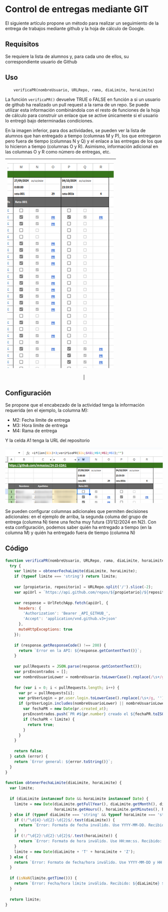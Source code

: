 # Control de entregas mediante GIT

El siguiente artículo propone un método para realizar un seguimiento de la entrega de trabajos mediante github y la hoja de cálculo de Google.

## Requisitos

Se requiere la lista de alumnos y, para cada uno de ellos, su correspondiente usuario de Github

## Uso

<div align=center>

`verificaPR(nombreUsuario, URLRepo, rama, diaLimite, horaLimite)`

</div>

La función `verificaPR()` devuelve TRUE o FALSE en función a si un usuario de github ha realizado un pull request a la rama de un repo. Se puede utilizar esta información combinándola con el resto de funciones de la hoja de cálculo para construir un enlace que se active únicamente si el usuario lo entregó bajo determinadas condiciones.

En la imagen inferior, para dos actividades, se pueden ver la lista de alumnos que han entregado a tiempo (columnas M y P), los que entregaron pero fuera de tiempo (columnas N y Q) y el enlace a las entregas de los que lo hicieron a tiempo (columnas O y R). Asimismo, información adicional en las columnas O y R como número de entregas, etc.

<div align=center>

|![](/imagenes/asistenciaGIT.png)
|-
|

</div>

## Configuración

Se propone que el encabezado de la actividad tenga la información requerida (en el ejemplo, la columna M):

- M2: Fecha límite de entrega
- M3: Hora límite de entrega
- M4: Rama de entrega

Y la celda A1 tenga la URL del repositorio

<div align=center>

![](/imagenes/Screenshot_20241003_165747.png)


</div>

Se pueden configurar columnas adicionales que permiten decisiones adicionales: en el ejemplo de arriba, la segunda columa del grupo de entrega (columna N) tiene una fecha muy futura (31/12/2024 en N2). Con esta configuración, podemos saber quién ha entregado a tiempo (en la columna M) y quién ha entregado fuera de tiempo (columna N)

## Código

```javascript
function verificaPR(nombreUsuario, URLRepo, rama, diaLimite, horaLimite) {
  try {
    var limite = obtenerFechaLimite(diaLimite, horaLimite);
    if (typeof limite === 'string') return limite;

    var [propietario, repositorio] = URLRepo.split('/').slice(-2);
    var apiUrl = `https://api.github.com/repos/${propietario}/${repositorio}/pulls?state=all&base=${rama}&per_page=100`;
    
    var response = UrlFetchApp.fetch(apiUrl, {
      headers: {
        'Authorization': 'Bearer _API_GITHUB_',
        'Accept': 'application/vnd.github.v3+json'
      },
      muteHttpExceptions: true
    });
    
    if (response.getResponseCode() !== 200) {
      return `Error en la API: ${response.getContentText()}`;
    }
    
    var pullRequests = JSON.parse(response.getContentText());
    var prsEncontrados = [];
    var nombreUsuarioLower = nombreUsuario.toLowerCase().replace(/\s+/g, '');
    
    for (var i = 0; i < pullRequests.length; i++) {
      var pr = pullRequests[i];
      var prUserLogin = pr.user.login.toLowerCase().replace(/\s+/g, '');
      if (prUserLogin.includes(nombreUsuarioLower) || nombreUsuarioLower.includes(prUserLogin)) {
        var fechaPR = new Date(pr.created_at);
        prsEncontrados.push(`PR #${pr.number} creado el ${fechaPR.toISOString()}`);
        if (fechaPR < limite) {
          return true;
        }
      }
    }
    
    return false;
  } catch (error) {
    return `Error general: ${error.toString()}`;
  }
}

function obtenerFechaLimite(diaLimite, horaLimite) {
  var limite;
  
  if (diaLimite instanceof Date && horaLimite instanceof Date) {
    limite = new Date(diaLimite.getFullYear(), diaLimite.getMonth(), diaLimite.getDate(),
                      horaLimite.getHours(), horaLimite.getMinutes(), horaLimite.getSeconds());
  } else if (typeof diaLimite === 'string' && typeof horaLimite === 'string') {
    if (!/^\d{4}-\d{2}-\d{2}$/.test(diaLimite)) {
      return `Error: Formato de fecha inválido. Use YYYY-MM-DD. Recibido: ${diaLimite}`;
    }
    if (!/^\d{2}:\d{2}:\d{2}$/.test(horaLimite)) {
      return `Error: Formato de hora inválido. Use HH:mm:ss. Recibido: ${horaLimite}`;
    }
    limite = new Date(diaLimite + 'T' + horaLimite + 'Z');
  } else {
    return `Error: Formato de fecha/hora inválido. Use YYYY-MM-DD y HH:mm:ss o objetos Date.`;
  }

  if (isNaN(limite.getTime())) {
    return `Error: Fecha/hora límite inválida. Recibido: ${diaLimite} ${horaLimite}`;
  }

  return limite;
}
```